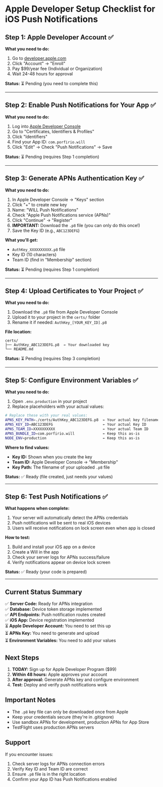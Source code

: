 # Apple Developer Setup Checklist for iOS Push Notifications

## Step 1: Apple Developer Account ✅

**What you need to do:**
1. Go to [developer.apple.com](https://developer.apple.com)
2. Click "Account" → "Enroll"
3. Pay $99/year fee (Individual or Organization)
4. Wait 24-48 hours for approval

**Status:** ⏳ Pending (you need to complete this)

---

## Step 2: Enable Push Notifications for Your App ✅

**What you need to do:**
1. Log into [Apple Developer Console](https://developer.apple.com/account)
2. Go to "Certificates, Identifiers & Profiles"
3. Click "Identifiers"
4. Find your App ID: `com.porfirio.will`
5. Click "Edit" → Check "Push Notifications" → Save

**Status:** ⏳ Pending (requires Step 1 completion)

---

## Step 3: Generate APNs Authentication Key ✅

**What you need to do:**
1. In Apple Developer Console → "Keys" section
2. Click "+" to create new key
3. Name: "WILL Push Notifications"
4. Check "Apple Push Notifications service (APNs)"
5. Click "Continue" → "Register"
6. **IMPORTANT:** Download the `.p8` file (you can only do this once!)
7. Save the Key ID (e.g., `ABC123DEFG`)

**What you'll get:**
- `AuthKey_XXXXXXXXXX.p8` file
- Key ID (10 characters)
- Team ID (find in "Membership" section)

**Status:** ⏳ Pending (requires Step 1 completion)

---

## Step 4: Upload Certificates to Your Project ✅

**What you need to do:**
1. Download the `.p8` file from Apple Developer Console
2. Upload it to your project in the `certs/` folder
3. Rename it if needed: `AuthKey_[YOUR_KEY_ID].p8`

**File location:**
```
certs/
├── AuthKey_ABC123DEFG.p8  ← Your downloaded key
└── README.md
```

**Status:** ⏳ Pending (requires Step 3 completion)

---

## Step 5: Configure Environment Variables ✅

**What you need to do:**
1. Open `.env.production` in your project
2. Replace placeholders with your actual values:

```bash
# Replace these with your real values:
APNS_KEY_PATH=./certs/AuthKey_ABC123DEFG.p8  ← Your actual key filename
APNS_KEY_ID=ABC123DEFG                       ← Your actual Key ID
APNS_TEAM_ID=XXXXXXXXXX                      ← Your actual Team ID
APNS_BUNDLE_ID=com.porfirio.will             ← Keep this as-is
NODE_ENV=production                          ← Keep this as-is
```

**Where to find values:**
- **Key ID:** Shown when you create the key
- **Team ID:** Apple Developer Console → "Membership"
- **Key Path:** The filename of your uploaded `.p8` file

**Status:** ✅ Ready (file created, just needs your values)

---

## Step 6: Test Push Notifications ✅

**What happens when complete:**
1. Your server will automatically detect the APNs credentials
2. Push notifications will be sent to real iOS devices
3. Users will receive notifications on lock screen even when app is closed

**How to test:**
1. Build and install your iOS app on a device
2. Create a Will in the app
3. Check your server logs for APNs success/failure
4. Verify notifications appear on device lock screen

**Status:** ✅ Ready (your code is prepared)

---

## Current Status Summary

✅ **Server Code:** Ready for APNs integration  
✅ **Database:** Device token storage implemented  
✅ **API Endpoints:** Push notification routes created  
✅ **iOS App:** Device registration implemented  
⏳ **Apple Developer Account:** You need to set this up  
⏳ **APNs Key:** You need to generate and upload  
⏳ **Environment Variables:** You need to add your values  

## Next Steps

1. **TODAY:** Sign up for Apple Developer Program ($99)
2. **Within 48 hours:** Apple approves your account
3. **After approval:** Generate APNs key and configure environment
4. **Test:** Deploy and verify push notifications work

## Important Notes

- The `.p8` key file can only be downloaded once from Apple
- Keep your credentials secure (they're in .gitignore)
- Use sandbox APNs for development, production APNs for App Store
- TestFlight uses production APNs servers

## Support

If you encounter issues:
1. Check server logs for APNs connection errors
2. Verify Key ID and Team ID are correct
3. Ensure `.p8` file is in the right location
4. Confirm your App ID has Push Notifications enabled